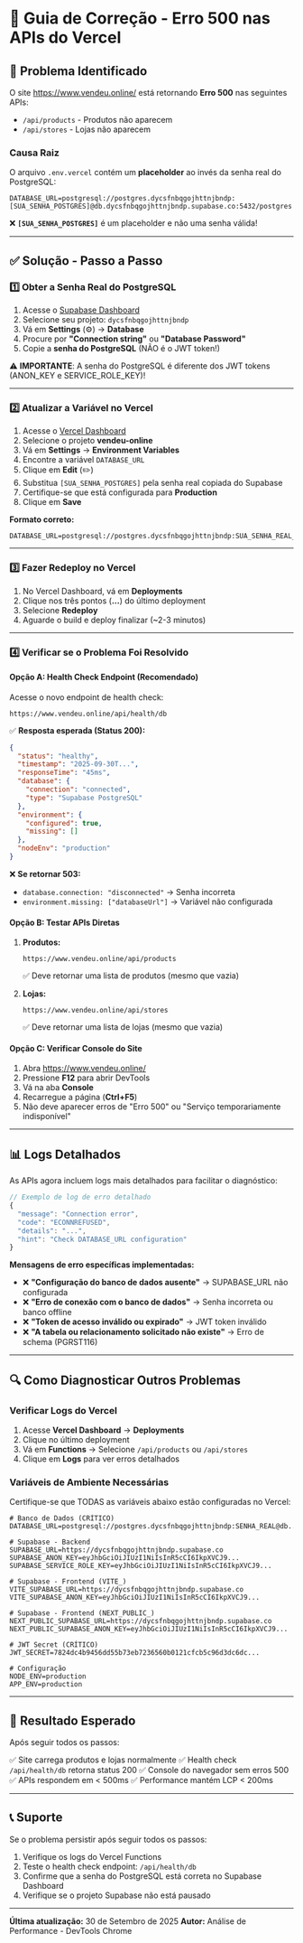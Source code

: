# 🔧 Guia de Correção - Erro 500 nas APIs do Vercel

## 🚨 Problema Identificado

O site https://www.vendeu.online/ está retornando **Erro 500** nas seguintes APIs:

- `/api/products` - Produtos não aparecem
- `/api/stores` - Lojas não aparecem

### Causa Raiz

O arquivo `.env.vercel` contém um **placeholder** ao invés da senha real do PostgreSQL:

```env
DATABASE_URL=postgresql://postgres.dycsfnbqgojhttnjbndp:[SUA_SENHA_POSTGRES]@db.dycsfnbqgojhttnjbndp.supabase.co:5432/postgres
```

❌ **`[SUA_SENHA_POSTGRES]`** é um placeholder e não uma senha válida!

---

## ✅ Solução - Passo a Passo

### 1️⃣ Obter a Senha Real do PostgreSQL

1. Acesse o [Supabase Dashboard](https://supabase.com/dashboard)
2. Selecione seu projeto: `dycsfnbqgojhttnjbndp`
3. Vá em **Settings** (⚙️) → **Database**
4. Procure por **"Connection string"** ou **"Database Password"**
5. Copie a **senha do PostgreSQL** (NÃO é o JWT token!)

⚠️ **IMPORTANTE**: A senha do PostgreSQL é diferente dos JWT tokens (ANON_KEY e SERVICE_ROLE_KEY)!

---

### 2️⃣ Atualizar a Variável no Vercel

1. Acesse o [Vercel Dashboard](https://vercel.com/dashboard)
2. Selecione o projeto **vendeu-online**
3. Vá em **Settings** → **Environment Variables**
4. Encontre a variável `DATABASE_URL`
5. Clique em **Edit** (✏️)
6. Substitua `[SUA_SENHA_POSTGRES]` pela senha real copiada do Supabase
7. Certifique-se que está configurada para **Production**
8. Clique em **Save**

**Formato correto:**

```env
DATABASE_URL=postgresql://postgres.dycsfnbqgojhttnjbndp:SUA_SENHA_REAL_AQUI@db.dycsfnbqgojhttnjbndp.supabase.co:5432/postgres
```

---

### 3️⃣ Fazer Redeploy no Vercel

1. No Vercel Dashboard, vá em **Deployments**
2. Clique nos três pontos (**...**) do último deployment
3. Selecione **Redeploy**
4. Aguarde o build e deploy finalizar (~2-3 minutos)

---

### 4️⃣ Verificar se o Problema Foi Resolvido

#### Opção A: Health Check Endpoint (Recomendado)

Acesse o novo endpoint de health check:

```
https://www.vendeu.online/api/health/db
```

✅ **Resposta esperada (Status 200):**

```json
{
  "status": "healthy",
  "timestamp": "2025-09-30T...",
  "responseTime": "45ms",
  "database": {
    "connection": "connected",
    "type": "Supabase PostgreSQL"
  },
  "environment": {
    "configured": true,
    "missing": []
  },
  "nodeEnv": "production"
}
```

❌ **Se retornar 503:**

- `database.connection: "disconnected"` → Senha incorreta
- `environment.missing: ["databaseUrl"]` → Variável não configurada

#### Opção B: Testar APIs Diretas

1. **Produtos:**

   ```
   https://www.vendeu.online/api/products
   ```

   ✅ Deve retornar uma lista de produtos (mesmo que vazia)

2. **Lojas:**
   ```
   https://www.vendeu.online/api/stores
   ```
   ✅ Deve retornar uma lista de lojas (mesmo que vazia)

#### Opção C: Verificar Console do Site

1. Abra https://www.vendeu.online/
2. Pressione **F12** para abrir DevTools
3. Vá na aba **Console**
4. Recarregue a página (**Ctrl+F5**)
5. Não deve aparecer erros de "Erro 500" ou "Serviço temporariamente indisponível"

---

## 📊 Logs Detalhados

As APIs agora incluem logs mais detalhados para facilitar o diagnóstico:

```javascript
// Exemplo de log de erro detalhado
{
  "message": "Connection error",
  "code": "ECONNREFUSED",
  "details": "...",
  "hint": "Check DATABASE_URL configuration"
}
```

**Mensagens de erro específicas implementadas:**

- ❌ **"Configuração do banco de dados ausente"** → SUPABASE_URL não configurada
- ❌ **"Erro de conexão com o banco de dados"** → Senha incorreta ou banco offline
- ❌ **"Token de acesso inválido ou expirado"** → JWT token inválido
- ❌ **"A tabela ou relacionamento solicitado não existe"** → Erro de schema (PGRST116)

---

## 🔍 Como Diagnosticar Outros Problemas

### Verificar Logs do Vercel

1. Acesse **Vercel Dashboard** → **Deployments**
2. Clique no último deployment
3. Vá em **Functions** → Selecione `/api/products` ou `/api/stores`
4. Clique em **Logs** para ver erros detalhados

### Variáveis de Ambiente Necessárias

Certifique-se que TODAS as variáveis abaixo estão configuradas no Vercel:

```env
# Banco de Dados (CRÍTICO)
DATABASE_URL=postgresql://postgres.dycsfnbqgojhttnjbndp:SENHA_REAL@db...

# Supabase - Backend
SUPABASE_URL=https://dycsfnbqgojhttnjbndp.supabase.co
SUPABASE_ANON_KEY=eyJhbGciOiJIUzI1NiIsInR5cCI6IkpXVCJ9...
SUPABASE_SERVICE_ROLE_KEY=eyJhbGciOiJIUzI1NiIsInR5cCI6IkpXVCJ9...

# Supabase - Frontend (VITE_)
VITE_SUPABASE_URL=https://dycsfnbqgojhttnjbndp.supabase.co
VITE_SUPABASE_ANON_KEY=eyJhbGciOiJIUzI1NiIsInR5cCI6IkpXVCJ9...

# Supabase - Frontend (NEXT_PUBLIC_)
NEXT_PUBLIC_SUPABASE_URL=https://dycsfnbqgojhttnjbndp.supabase.co
NEXT_PUBLIC_SUPABASE_ANON_KEY=eyJhbGciOiJIUzI1NiIsInR5cCI6IkpXVCJ9...

# JWT Secret (CRÍTICO)
JWT_SECRET=7824dc4b9456dd55b73eb7236560b0121cfcb5c96d3dc6dc...

# Configuração
NODE_ENV=production
APP_ENV=production
```

---

## 🎯 Resultado Esperado

Após seguir todos os passos:

✅ Site carrega produtos e lojas normalmente
✅ Health check `/api/health/db` retorna status 200
✅ Console do navegador sem erros 500
✅ APIs respondem em < 500ms
✅ Performance mantém LCP < 200ms

---

## 📞 Suporte

Se o problema persistir após seguir todos os passos:

1. Verifique os logs do Vercel Functions
2. Teste o health check endpoint: `/api/health/db`
3. Confirme que a senha do PostgreSQL está correta no Supabase Dashboard
4. Verifique se o projeto Supabase não está pausado

---

**Última atualização:** 30 de Setembro de 2025
**Autor:** Análise de Performance - DevTools Chrome
